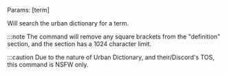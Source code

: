 Params: &lbrack;term&rbrack;

Will search the urban dictionary for a term.

:::note
The command will remove any square brackets from the "definition" section, and the section has a 1024 character limit.

:::caution
Due to the nature of Urban Dictionary, and their/Discord's TOS, this command is NSFW only.